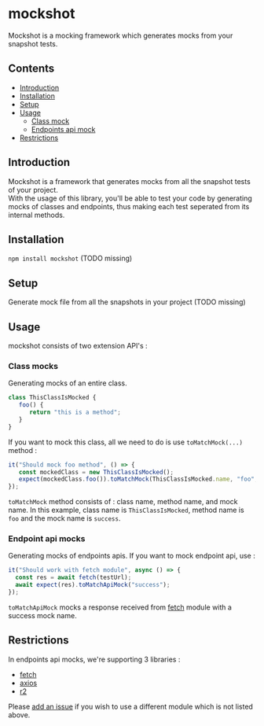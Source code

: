 # mockshot
Mockshot is a mocking framework which generates mocks from your snapshot tests.

## Contents
- [Introduction](#introduction)
- [Installation](#installation)
- [Setup](#setup)
- [Usage](#usage)
  - [Class mock](#class-mocks)
  - [Endpoints api mock](#endpoint-api-mocks)
- [Restrictions](#restrictions)  
  
  
## <a name=introduction>Introduction
Mockshot is a framework that generates mocks from all the snapshot tests of your project.  
With the usage of this library, you'll be able to test your code by generating mocks of classes and endpoints, thus making each test seperated from its internal methods.


## Installation
`npm install mockshot` (TODO missing)


## Setup
Generate mock file from all the snapshots in your project (TODO missing)


## Usage
mockshot consists of two extension API's : 
 
 ### Class mocks
   Generating mocks of an entire class. 
   ```javascript
   class ThisClassIsMocked {
      foo() {
         return "this is a method";
      }
   }
   ```
   If you want to mock this class, all we need to do is use `toMatchMock(...)` method : 
   ```javascript
   it("Should mock foo method", () => {
      const mockedClass = new ThisClassIsMocked();
      expect(mockedClass.foo()).toMatchMock(ThisClassIsMocked.name, "foo", "success");
   });
   ```
   `toMatchMock` method consists of : class name, method name, and mock name. In this example, class name is `ThisClassIsMocked`, method name is `foo` and the mock name is `success`.

  ### Endpoint api mocks
   Generating mocks of endpoints apis.
   If you want to mock endpoint api, use : 
   ```javascript
   it("Should work with fetch module", async () => {
     const res = await fetch(testUrl);
     await expect(res).toMatchApiMock("success");
   });   
   ```
   `toMatchApiMock` mocks a response received from [fetch](https://www.npmjs.com/package/node-fetch) module with a success mock name.
   
   
## Restrictions   
In endpoints api mocks, we're supporting 3 libraries : 
- [fetch](https://www.npmjs.com/package/node-fetch)
- [axios](https://www.npmjs.com/package/axios)
- [r2](https://github.com/mikeal/r2)

Please [add an issue](https://github.com/Iqoqo/mockshot/issues/new) if you wish to use a different module which is not listed above.

